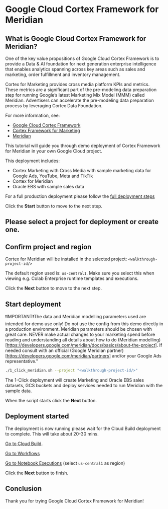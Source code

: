 # Google Cloud Cortex Framework for Meridian

<walkthrough-tutorial-duration duration="30min"></walkthrough-tutorial-duration>

## What is Google Cloud Cortex Framework for Meridian?

One of the key value propositions of Google Cloud Cortex Framework is to provide a Data & AI foundation for next generation enterprise intelligence that enables analytics spanning across key areas such as sales and marketing, order fulfillment and inventory management.

Cortex for Marketing provides cross media platform KPIs and metrics. These metrics are a significant part of the pre-modeling data preparation step for running Google’s latest Marketing Mix Model (MMM) called Meridian. Advertisers can accelerate the pre-modeling data preparation process by leveraging Cortex Data Foundation.

For more information, see:

- [Google Cloud Cortex Framework](https://cloud.google.com/cortex/docs/overview)
- [Cortex Framework for Marketing](https://cloud.google.com/cortex/docs/data-sources-and-workloads#marketing)
- [Meridian](https://developers.google.com/meridian)

This tutorial will guide you through demo deployment of Cortex Framework for Meridian in your own Google Cloud project.

This deployment includes:

- Cortex Marketing with Cross Media with sample marketing data for Google Ads, YouTube, Meta and TikTik
- Cortex for Meridian
- Oracle EBS with sample sales data

For a full production deployment please follow the [full deployment steps](https://cloud.google.com/cortex/docs/overview#deployment)

Click the **Start** button to move to the next step.

## Please select a project for deployment or create one.

<walkthrough-project-setup billing=true></walkthrough-project-setup>

## Confirm project and region

Cortex for Meridian will be installed in the selected project: `<walkthrough-project-id/>`

The default region used is: `us-central1`. Make sure you select this when viewing e.g. Colab Enterprise runtime templates and executions.

Click the **Next** button to move to the next step.

## Start deployment

<walkthrough-cloud-shell-icon></walkthrough-cloud-shell-icon>

❗️IMPORTANT❗️The data and Meridian modelling parameters used are intended for demo use only! Do not use the config from this demo directly in a production environment. Meridian parameters should be chosen with great care. NEVER make actual changes to your marketing spend before reading and understanding all details about how to do (Meridian modelling)[https://developers.google.com/meridian/docs/basics/about-the-project]. If needed consult with an official (Google Meridian partner)[https://developers.google.com/meridian/partners] and/or your Google Ads representative."

```sh
./1_click_meridian.sh --project "<walkthrough-project-id/>"
```

<walkthrough-footnote>The 1-Click deployment will create Marketing and Oracle EBS sales datasets, GCS buckets and deploy services needed to run Meridian with the sample data. </walkthrough-footnote>

When the script starts click the **Next** button.

## Deployment started

<walkthrough-notification-menu-icon></walkthrough-notification-menu-icon>

The deployment is now running please wait for the Cloud Build deployment to complete. This will take about 20-30 mins.

[Go to Cloud Build](https://console.cloud.google.com/cloud-build/builds).

[Go to Workflows](https://console.cloud.google.com/workflows/workflow/us-central1/cortex-meridian-execute-notebook/executions)

[Go to Notebook Executions](https://console.cloud.google.com/vertex-ai/colab/execution-jobs) (select `us-central1` as region)

Click the **Next** button to finish.

## Conclusion

Thank you for trying Google Cloud Cortex Framework for Meridian!

<walkthrough-conclusion-trophy></walkthrough-conclusion-trophy>
